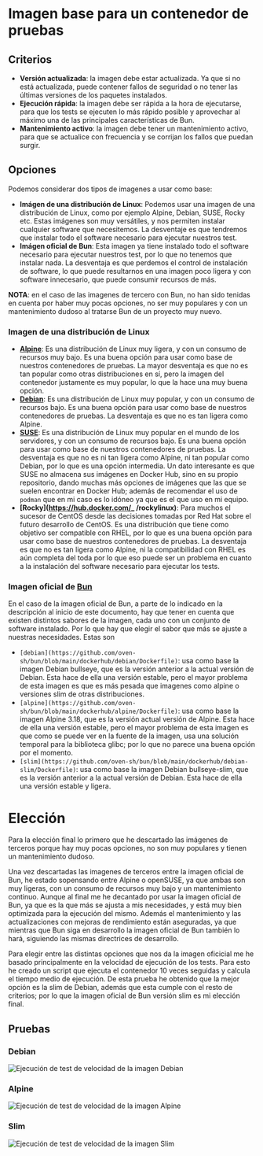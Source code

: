 
# Imagen base para un contenedor de pruebas

## Criterios

- **Versión actualizada**: la imagen debe estar actualizada. Ya que si no está
    actualizada, puede contener fallos de seguridad o no tener las últimas
    versiones de los paquetes instalados.
- **Ejecución rápida**: la imagen debe ser rápida a la hora de ejecutarse,
    para que los tests se ejecuten lo más rápido posible y aprovechar al máximo
    una de las principales características de Bun.
- **Mantenimiento activo**: la imagen debe tener un mantenimiento activo, para
  que se actualice con frecuencia y se corrijan los fallos que puedan surgir.

## Opciones

Podemos considerar dos tipos de imagenes a usar como base:

- **Imágen de una distribución de Linux**: Podemos usar una imagen de una
  distribución de Linux, como por ejemplo Alpine, Debian, SUSE, Rocky etc. Estas
  imágenes son muy versátiles, y nos permiten instalar cualquier software que
  necesitemos. La desventaje es que tendremos que instalar todo el software
  necesario para ejecutar nuestros test.
- **Imágen oficial de Bun**: Esta imagen ya tiene instalado todo el software
  necesario para ejecutar nuestros test, por lo que no tenemos que instalar
  nada. La desventaja es que perdemos el control de instalación de software,
  lo que puede resultarnos en una imagen poco ligera y con software innecesario,
  que puede consumir recursos de más.

**NOTA**: en el caso de las imagenes de tercero con Bun, no han sido tenidas en
cuenta por haber muy pocas opciones, no ser muy populares y con un mantenimiento
dudoso al tratarse Bun de un proyecto muy nuevo.

### Imagen de una distribución de Linux

- **[Alpine](https://hub.docker.com/_/alpine)**: Es una distribución de Linux muy ligera, y con un consumo de
  recursos muy bajo. Es una buena opción para usar como base de nuestros
  contenedores de pruebas. La mayor desventaja es que no es tan popular como otras
  distribuciones en sí, pero la imagen del contenedor justamente es muy popular,
  lo que la hace una muy buena opción.
- **[Debian](https://hub.docker.com/_/debian)**: Es una distribución de Linux muy popular, y con un consumo de
  recursos bajo. Es una buena opción para usar como base de nuestros
  contenedores de pruebas. La desventaja es que no es tan ligera como Alpine.
- **[SUSE](https://registry.suse.com/)**: Es una distribución de Linux muy popular en el mundo de los servidores,
  y con un consumo de recursos bajo. Es una buena opción para usar como base 
  de nuestros contenedores de pruebas. La desventaja es que no es ni tan ligera 
  como Alpine, ni tan popular como Debian, por lo que es una opción intermedia.
  Un dato interesante es que SUSE no almacena sus imágenes en Docker Hub, sino 
  en su propio repositorio, dando muchas más opciones de imágenes que las que
  se suelen encontrar en Docker Hub; además de recomendar el uso de `podman`
  que en mi caso es lo idóneo ya que es el que uso en mi equipo.
- **[Rocky](https://hub.docker.com/_ /rockylinux)**: Para muchos el sucesor de CentOS desde las decisiones tomadas
  por Red Hat sobre el futuro desarrollo de CentOS. Es una distribución que
  tiene como objetivo ser compatible con RHEL, por lo que es una buena opción
  para usar como base de nuestros contenedores de pruebas. La desventaja es
  que no es tan ligera como Alpine, ni la compatibilidad con RHEL es aún
  completa del toda por lo que eso puede ser un problema en cuanto a la instalación
  del software necesario para ejecutar los tests.

### Imagen oficial de [Bun](https://hub.docker.com/r/oven/bun)

En el caso de la imagen oficial de Bun, a parte de lo indicado en la descripción
al inicio de este documento, hay que tener en cuenta que existen distintos sabores
de la imagen, cada uno con un conjunto de software instalado. Por lo que hay que
elegir el sabor que más se ajuste a nuestras necesidades. Estas son

- `[debian](https://github.com/oven-sh/bun/blob/main/dockerhub/debian/Dockerfile)`: usa como base
    la imagen Debian bullseye, que es la versión anterior a la actual versión de Debian.
    Esta hace de ella una versión estable, pero el mayor problema de esta imagen es que es
    más pesada que imagenes como alpine o versiones slim de otras distribuciones.
- `[alpine](https://github.com/oven-sh/bun/blob/main/dockerhub/alpine/Dockerfile)`: usa como base
    la imagen Alpine 3.18, que es la versión actual versión de Alpine. Esta hace de ella una versión
    estable, pero el mayor problema de esta imagen es que como se puede ver en la fuente de la imagen,
    usa una solución temporal para la biblioteca glibc; por lo que no parece una buena opción por el
    momento.
- `[slim](https://github.com/oven-sh/bun/blob/main/dockerhub/debian-slim/Dockerfile)`: usa como base
    la imagen Debian bullseye-slim, que es la versión anterior a la actual versión de Debian.
    Esta hace de ella una versión estable y ligera.

# Elección

Para la elección final lo primero que he descartado las imágenes de terceros porque hay muy pocas
opciones, no son muy populares y tienen un mantenimiento dudoso.

Una vez descartadas las imagenes de terceros entre la imagen oficial de Bun, he estado sopensando
entre Alpine o openSUSE, ya que ambas son muy ligeras, con un consumo de recursos muy bajo y un mantenimiento
continuo. Aunque al final me he decantado por usar la imagen oficial de Bun, ya que es la que más se
ajusta a mis necesidades, y está muy bien optimizada para la ejecución del mismo. Además el mantenimiento
y las actualizaciones con mejoras de rendimiento están aseguradas, ya que mientras que Bun siga en desarrollo
la imagen oficial de Bun también lo hará, siguiendo las mismas directrices de desarrollo.

Para elegir entre las distintas opciones que nos da la imagen oficicial me he basado principalmente en
la velocidad de ejecución de los tests. Para esto he creado un script que ejecuta el contenedor 10
veces seguidas y calcula el tiempo medio de ejecución. De esta prueba he obtenido que la mejor opción es
la slim de Debian, además que esta cumple con el resto de criterios; por lo que la imagen oficial de Bun
versión slim es mi elección final.

## Pruebas

### Debian

![Ejecución de test de velocidad de la imagen Debian](./images/vel_test_debian.png)

### Alpine

![Ejecución de test de velocidad  de la imagen Alpine](./images/vel_test_alpine.png)

### Slim

![Ejecución de test de velocidad  de la imagen Slim](./images/vel_test_slim.png)

